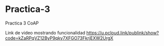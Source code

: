 # Practica-3
Practica 3 CoAP

Link de video mostrando funcionalidad
https://u.pcloud.link/publink/show?code=kZaRPqVZ12ByP9qky7XFGO73FkrjEXW2UrgX


